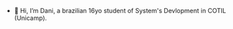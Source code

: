 - 👋 Hi, I’m Dani, a brazilian 16yo student of System's Devlopment in COTIL (Unicamp). 
<!---
nizis25/nizis25 is a ✨ special ✨ repository because its `README.md` (this file) appears on your GitHub profile.
You can click the Preview link to take a look at your changes.
--->
